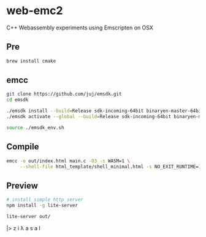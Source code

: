 # web-emc2

C++ Webassembly experiments using Emscripten on OSX

## Pre

```sh
brew install cmake
```

## emcc

```sh
git clone https://github.com/juj/emsdk.git
cd emsdk

./emsdk install --build=Release sdk-incoming-64bit binaryen-master-64bit
./emsdk activate --global --build=Release sdk-incoming-64bit binaryen-master-64bit

source ./emsdk_env.sh
```

## Compile

```sh
emcc -o out/index.html main.c -O3 -s WASM=1 \
     --shell-file html_template/shell_minimal.html -s NO_EXIT_RUNTIME=1
```

## Preview

```sh
# install simple http server
npm install -g lite-server
```

```sh
lite-server out/
```

|> z i λ a s a l
